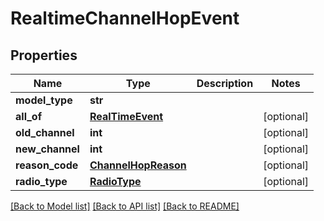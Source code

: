 # RealtimeChannelHopEvent

## Properties
Name | Type | Description | Notes
------------ | ------------- | ------------- | -------------
**model_type** | **str** |  | 
**all_of** | [**RealTimeEvent**](RealTimeEvent.md) |  | [optional] 
**old_channel** | **int** |  | [optional] 
**new_channel** | **int** |  | [optional] 
**reason_code** | [**ChannelHopReason**](ChannelHopReason.md) |  | [optional] 
**radio_type** | [**RadioType**](RadioType.md) |  | [optional] 

[[Back to Model list]](../README.md#documentation-for-models) [[Back to API list]](../README.md#documentation-for-api-endpoints) [[Back to README]](../README.md)

